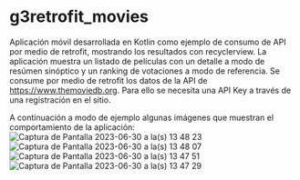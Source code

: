 # g3retrofit_movies
Aplicación móvil desarrollada en Kotlin como ejemplo de consumo de API por medio de retrofit, mostrando los resultados con recyclerview.
La aplicación muestra un listado de películas con un detalle a modo de resúmen sinóptico y un ranking de votaciones a modo de referencia.
Se consume por medio de retrofit los datos de la API de https://www.themoviedb.org. Para ello se necesita una API Key a través de una registración en el sitio.

A continuación a modo de ejemplo algunas imágenes que muestran el comportamiento de la aplicación:
![Captura de Pantalla 2023-06-30 a la(s) 13 48 23](https://github.com/alefrancoitfs/g3retrofit_movies/assets/130674787/17c079a5-5200-48e9-a9cd-6edd0f266024)
![Captura de Pantalla 2023-06-30 a la(s) 13 48 07](https://github.com/alefrancoitfs/g3retrofit_movies/assets/130674787/6bc0b17c-3cfa-4084-bfef-ebcf69ea7abc)
![Captura de Pantalla 2023-06-30 a la(s) 13 47 51](https://github.com/alefrancoitfs/g3retrofit_movies/assets/130674787/5f9f66af-378b-4b69-b551-22537febbbc3)
![Captura de Pantalla 2023-06-30 a la(s) 13 47 29](https://github.com/alefrancoitfs/g3retrofit_movies/assets/130674787/03efbb51-bf31-480e-8bbb-993bb55f3f88)

